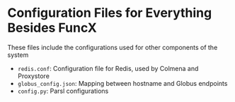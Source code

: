 # Configuration Files for Everything Besides FuncX
These files include the configurations used for other components of the system

- `redis.conf`: Configuration file for Redis, used by Colmena and Proxystore
- `globus_config.json`: Mapping between hostname and Globus endpoints
- `config.py`: Parsl configurations
